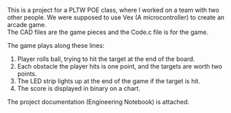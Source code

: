 This is a project for a PLTW POE class, where I worked on a team with two other people. 
We were supposed to use Vex (A microcontroller) to create an arcade game.   
The CAD files are the game pieces and the Code.c file is for the game.  
 
The game plays along these lines:
1. Player rolls ball, trying to hit the target at the end of the board.
2. Each obstacle the player hits is one point, and the targets are worth two points.   
3. The LED strip lights up at the end of the game if the target is hit. 
4. The score is displayed in binary on a chart. 
  
The project documentation (Engineering Notebook) is attached.
